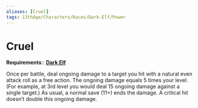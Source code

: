 ```yaml
---
aliases: [Cruel]
tags: 13thAge/Characters/Races/Dark-Elf/Power
---
```

# Cruel

__Requirements__:: __[Dark Elf](../Dark-Elf.md)__

Once per battle, deal ongoing damage to a target you hit with a natural even attack roll as a free action. The ongoing damage equals 5 times your level. (For example, at 3rd level you would deal 15 ongoing damage against a single target.) As usual, a normal save (11+) ends the damage. A critical hit doesn’t double this ongoing damage.
